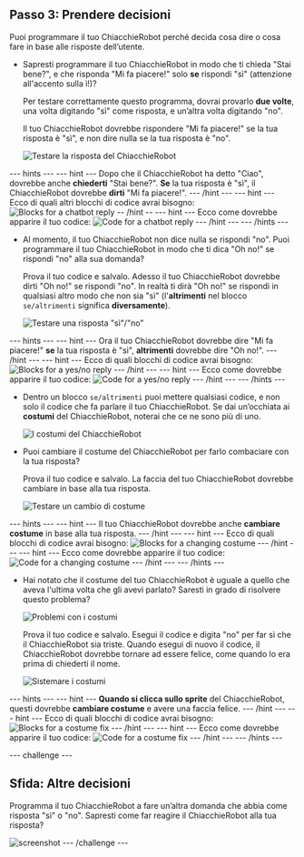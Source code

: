 ## Passo 3: Prendere decisioni

Puoi programmare il tuo ChiacchieRobot perché decida cosa dire o cosa fare in base alle risposte dell’utente.

+ Sapresti programmare il tuo ChiacchieRobot in modo che ti chieda "Stai bene?", e che risponda "Mi fa piacere!" solo **se** rispondi "sì" (attenzione all'accento sulla ì!)?
    
    Per testare correttamente questo programma, dovrai provarlo **due volte**, una volta digitando "sì" come risposta, e un’altra volta digitando "no".
    
    Il tuo ChiacchieRobot dovrebbe rispondere "Mi fa piacere!" se la tua risposta è "sì", e non dire nulla se la tua risposta è "no".
    
    ![Testare la risposta del ChiacchieRobot](images/chatbot-if-test.png)

--- hints --- --- hint --- Dopo che il ChiacchieRobot ha detto "Ciao", dovrebbe anche **chiederti** "Stai bene?". **Se** la tua risposta è "sì", il ChiacchieRobot dovrebbe **dirti** "Mi fa piacere!". --- /hint --- --- hint --- Ecco di quali altri blocchi di codice avrai bisogno: ![Blocks for a chatbot reply](images/chatbot-if-blocks.png) \-- /hint \-- --- hint --- Ecco come dovrebbe apparire il tuo codice: ![Code for a chatbot reply](images/chatbot-if-code.png) --- /hint --- --- /hints ---

+ Al momento, il tuo ChiacchieRobot non dice nulla se rispondi "no". Puoi programmare il tuo ChiacchieRobot in modo che ti dica "Oh no!" se rispondi "no" alla sua domanda?
    
    Prova il tuo codice e salvalo. Adesso il tuo ChiacchieRobot dovrebbe dirti "Oh no!" se rispondi "no". In realtà ti dirà "Oh no!" se rispondi in qualsiasi altro modo che non sia "sì" (l'**altrimenti** nel blocco `se/altrimenti` significa **diversamente**).
    
    ![Testare una risposta "sì"/"no"](images/chatbot-if-else-test.png)

--- hints --- --- hint --- Ora il tuo ChiacchieRobot dovrebbe dire "Mi fa piacere!" **se** la tua risposta è "sì", **altrimenti** dovrebbe dire "Oh no!". --- /hint --- --- hint --- Ecco di quali blocchi di codice avrai bisogno: ![Blocks for a yes/no reply](images/chatbot-if-else-blocks.png) --- /hint --- --- hint --- Ecco come dovrebbe apparire il tuo codice: ![Code for a yes/no reply](images/chatbot-if-else-code.png) --- /hint --- --- /hints ---

+ Dentro un blocco `se/altrimenti` puoi mettere qualsiasi codice, e non solo il codice che fa parlare il tuo ChiacchieRobot. Se dai un’occhiata ai **costumi** del ChiacchieRobot, noterai che ce ne sono più di uno.
    
    ![I costumi del ChiacchieRobot](images/chatbot-costume-view.png)

+ Puoi cambiare il costume del ChiacchieRobot per farlo combaciare con la tua risposta?
    
    Prova il tuo codice e salvalo. La faccia del tuo ChiacchieRobot dovrebbe cambiare in base alla tua risposta.
    
    ![Testare un cambio di costume](images/chatbot-costume-test.png)

--- hints --- --- hint --- Il tuo ChiacchieRobot dovrebbe anche **cambiare costume** in base alla tua risposta. --- /hint --- --- hint --- Ecco di quali blocchi di codice avrai bisogno: ![Blocks for a changing costume](images/chatbot-costume-blocks.png) --- /hint --- --- hint --- Ecco come dovrebbe apparire il tuo codice: ![Code for a changing costume](images/chatbot-costume-code.png) --- /hint --- --- /hints ---

+ Hai notato che il costume del tuo ChiacchieRobot è uguale a quello che aveva l'ultima volta che gli avevi parlato? Saresti in grado di risolvere questo problema?
    
    ![Problemi con i costumi](images/chatbot-costume-bug-test.png)
    
    Prova il tuo codice e salvalo. Esegui il codice e digita "no" per far sì che il ChiacchieRobot sia triste. Quando esegui di nuovo il codice, il ChiacchieRobot dovrebbe tornare ad essere felice, come quando lo era prima di chiederti il nome.
    
    ![Sistemare i costumi](images/chatbot-costume-fix-test.png)

--- hints --- --- hint --- **Quando si clicca sullo sprite** del ChiacchieRobot, questi dovrebbe **cambiare costume** e avere una faccia felice. --- /hint --- --- hint --- Ecco di quali blocchi di codice avrai bisogno: ![Blocks for a costume fix](images/chatbot-costume-fix-blocks.png) --- /hint --- --- hint --- Ecco come dovrebbe apparire il tuo codice: ![Code for a costume fix](images/chatbot-costume-fix-code.png) --- /hint --- --- /hints ---

--- challenge ---

## Sfida: Altre decisioni

Programma il tuo ChiacchieRobot a fare un’altra domanda che abbia come risposta "sì" o "no". Sapresti come far reagire il ChiacchieRobot alla tua risposta?

![screenshot](images/chatbot-joke.png) --- /challenge ---